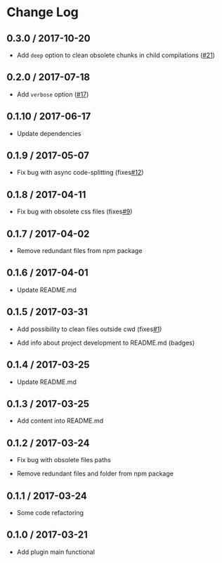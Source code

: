 # Change Log

## 0.3.0 / 2017-10-20

* Add `deep` option to clean obsolete chunks in child compilations ([#21](https://github.com/GProst/webpack-clean-obsolete-chunks/issues/21))

## 0.2.0 / 2017-07-18

* Add `verbose` option ([#17](https://github.com/GProst/webpack-clean-obsolete-chunks/issues/17))

## 0.1.10 / 2017-06-17

* Update dependencies

## 0.1.9 / 2017-05-07

* Fix bug with async code-splitting (fixes[#12](https://github.com/GProst/webpack-clean-obsolete-chunks/issues/12))

## 0.1.8 / 2017-04-11

* Fix bug with obsolete css files (fixes[#9](https://github.com/GProst/webpack-clean-obsolete-chunks/issues/9))

## 0.1.7 / 2017-04-02

* Remove redundant files from npm package

## 0.1.6 / 2017-04-01

* Update README.md

## 0.1.5 / 2017-03-31

* Add possibility to clean files outside cwd (fixes[#1](https://github.com/GProst/webpack-clean-obsolete-chunks/issues/1))

* Add info about project development to README.md (badges)

## 0.1.4 / 2017-03-25

* Update README.md

## 0.1.3 / 2017-03-25

* Add content into README.md

## 0.1.2 / 2017-03-24

* Fix bug with obsolete files paths

* Remove redundant files and folder from npm package

## 0.1.1 / 2017-03-24

* Some code refactoring

## 0.1.0 / 2017-03-21

* Add plugin main functional